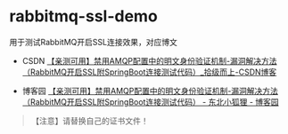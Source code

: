 # rabbitmq-ssl-demo

用于测试RabbitMQ开启SSL连接效果，对应博文

- CSDN [【亲测可用】禁用AMQP配置中的明文身份验证机制-漏洞解决方法（RabbitMQ开启SSL附SpringBoot连接测试代码）_拾级而上-CSDN博客](https://blog.csdn.net/u012586326/article/details/122373289)

- 博客园 [【亲测可用】禁用AMQP配置中的明文身份验证机制-漏洞解决方法（RabbitMQ开启SSL附SpringBoot连接测试代码） - 东北小狐狸 - 博客园](https://www.cnblogs.com/hellxz/p/15776987.html)

> 【注意】请替换自己的证书文件！


